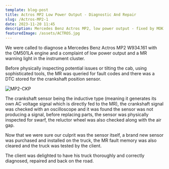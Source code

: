 ```yaml
---
template: blog-post
title: Actros MP2 Low Power Output - Diagnostic And Repair
slug: /Actros-MP2-1
date: 2023-11-20 11:45
description: Mercedes Benz Actros MP2, low power output - fixed by MOK'S AUTO
featuredImage: /assets/ACTROS.jpg
---
```

We were called to diagnose a Mercedes Benz Actros MP2 W934.161 with the OM501LA engine and a complaint of low power output and a MR warning light in the instrument cluster.

Before physically inspecting potential issues or tilting the cab, using sophisticated tools, the MR was queried for fault codes and there was a DTC stored for the crankshaft position sensor.

![MP2-CKP](/assets/MP2-CKP.jpg "MP2-CKP")

The crankshaft sensor being the inductive type (meaning it generates its own AC voltage signal which is directly fed to the MR), the crankshaft signal was checked with an oscilloscope and it was found the sensor was not producing a signal, before replacing parts, the sensor was physically inspected for swarf, the reluctor wheel was also checked along with the air gap.

Now that we were sure our culprit was the sensor itself, a brand new sensor was purchased and installed on the truck, the MR fault memory was also cleared and the truck was tested by the client.

The client was delighted to have his truck thoroughly and correctly diagnosed, repaired and back on the road.

